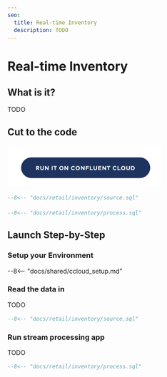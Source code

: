 ```yaml
---
seo:
  title: Real-time Inventory
  description: TODO
---
```


# Real-time Inventory

## What is it?

TODO

## Cut to the code

![launch](../../img/launch.png)

```sql
--8<-- "docs/retail/inventory/source.sql"

--8<-- "docs/retail/inventory/process.sql"
```

## Launch Step-by-Step

### Setup your Environment

--8<-- "docs/shared/ccloud_setup.md"

### Read the data in

TODO

```sql
--8<-- "docs/retail/inventory/source.sql"
```

### Run stream processing app

TODO

```sql
--8<-- "docs/retail/inventory/process.sql"
```
